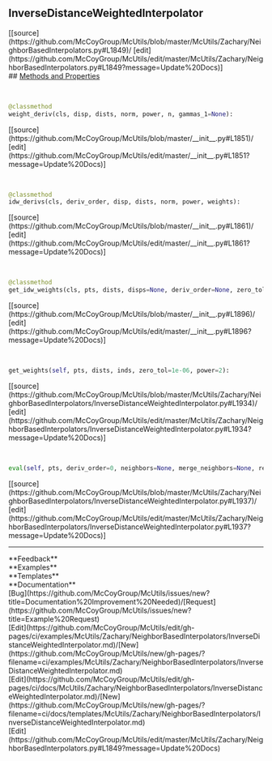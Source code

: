 ## <a id="McUtils.McUtils.Zachary.NeighborBasedInterpolators.InverseDistanceWeightedInterpolator">InverseDistanceWeightedInterpolator</a> 

<div class="docs-source-link" markdown="1">
[[source](https://github.com/McCoyGroup/McUtils/blob/master/McUtils/Zachary/NeighborBasedInterpolators.py#L1849)/
[edit](https://github.com/McCoyGroup/McUtils/edit/master/McUtils/Zachary/NeighborBasedInterpolators.py#L1849?message=Update%20Docs)]
</div>









<div class="collapsible-section">
 <div class="collapsible-section collapsible-section-header" markdown="1">
## <a class="collapse-link" data-toggle="collapse" href="#methods" markdown="1"> Methods and Properties</a> <a class="float-right" data-toggle="collapse" href="#methods"><i class="fa fa-chevron-down"></i></a>
 </div>
 <div class="collapsible-section collapsible-section-body collapse show" id="methods" markdown="1">
 
<a id="McUtils.McUtils.Zachary.NeighborBasedInterpolators.InverseDistanceWeightedInterpolator.weight_deriv" class="docs-object-method">&nbsp;</a> 
```python
@classmethod
weight_deriv(cls, disp, dists, norm, power, n, gammas_1=None): 
```
<div class="docs-source-link" markdown="1">
[[source](https://github.com/McCoyGroup/McUtils/blob/master/__init__.py#L1851)/
[edit](https://github.com/McCoyGroup/McUtils/edit/master/__init__.py#L1851?message=Update%20Docs)]
</div>


<a id="McUtils.McUtils.Zachary.NeighborBasedInterpolators.InverseDistanceWeightedInterpolator.idw_derivs" class="docs-object-method">&nbsp;</a> 
```python
@classmethod
idw_derivs(cls, deriv_order, disp, dists, norm, power, weights): 
```
<div class="docs-source-link" markdown="1">
[[source](https://github.com/McCoyGroup/McUtils/blob/master/__init__.py#L1861)/
[edit](https://github.com/McCoyGroup/McUtils/edit/master/__init__.py#L1861?message=Update%20Docs)]
</div>


<a id="McUtils.McUtils.Zachary.NeighborBasedInterpolators.InverseDistanceWeightedInterpolator.get_idw_weights" class="docs-object-method">&nbsp;</a> 
```python
@classmethod
get_idw_weights(cls, pts, dists, disps=None, deriv_order=None, zero_tol=1e-06, power=2): 
```
<div class="docs-source-link" markdown="1">
[[source](https://github.com/McCoyGroup/McUtils/blob/master/__init__.py#L1896)/
[edit](https://github.com/McCoyGroup/McUtils/edit/master/__init__.py#L1896?message=Update%20Docs)]
</div>


<a id="McUtils.McUtils.Zachary.NeighborBasedInterpolators.InverseDistanceWeightedInterpolator.get_weights" class="docs-object-method">&nbsp;</a> 
```python
get_weights(self, pts, dists, inds, zero_tol=1e-06, power=2): 
```
<div class="docs-source-link" markdown="1">
[[source](https://github.com/McCoyGroup/McUtils/blob/master/McUtils/Zachary/NeighborBasedInterpolators/InverseDistanceWeightedInterpolator.py#L1934)/
[edit](https://github.com/McCoyGroup/McUtils/edit/master/McUtils/Zachary/NeighborBasedInterpolators/InverseDistanceWeightedInterpolator.py#L1934?message=Update%20Docs)]
</div>


<a id="McUtils.McUtils.Zachary.NeighborBasedInterpolators.InverseDistanceWeightedInterpolator.eval" class="docs-object-method">&nbsp;</a> 
```python
eval(self, pts, deriv_order=0, neighbors=None, merge_neighbors=None, reshape_derivatives=True, return_interpolation_data=False, check_in_sample=True, zero_tol=1e-08, return_error=False, use_cache=True, retries=None, max_distance=None, min_distance=None, neighborhood_clustering_radius=None, use_natural_neighbors=False, chunk_size=None, power=2, mode='fast'): 
```
<div class="docs-source-link" markdown="1">
[[source](https://github.com/McCoyGroup/McUtils/blob/master/McUtils/Zachary/NeighborBasedInterpolators/InverseDistanceWeightedInterpolator.py#L1937)/
[edit](https://github.com/McCoyGroup/McUtils/edit/master/McUtils/Zachary/NeighborBasedInterpolators/InverseDistanceWeightedInterpolator.py#L1937?message=Update%20Docs)]
</div>
 </div>
</div>












---


<div markdown="1" class="text-secondary">
<div class="container">
  <div class="row">
   <div class="col" markdown="1">
**Feedback**   
</div>
   <div class="col" markdown="1">
**Examples**   
</div>
   <div class="col" markdown="1">
**Templates**   
</div>
   <div class="col" markdown="1">
**Documentation**   
</div>
   <div class="col" markdown="1">
   
</div>
   <div class="col" markdown="1">
   
</div>
   <div class="col" markdown="1">
   
</div>
</div>
  <div class="row">
   <div class="col" markdown="1">
[Bug](https://github.com/McCoyGroup/McUtils/issues/new?title=Documentation%20Improvement%20Needed)/[Request](https://github.com/McCoyGroup/McUtils/issues/new?title=Example%20Request)   
</div>
   <div class="col" markdown="1">
[Edit](https://github.com/McCoyGroup/McUtils/edit/gh-pages/ci/examples/McUtils/Zachary/NeighborBasedInterpolators/InverseDistanceWeightedInterpolator.md)/[New](https://github.com/McCoyGroup/McUtils/new/gh-pages/?filename=ci/examples/McUtils/Zachary/NeighborBasedInterpolators/InverseDistanceWeightedInterpolator.md)   
</div>
   <div class="col" markdown="1">
[Edit](https://github.com/McCoyGroup/McUtils/edit/gh-pages/ci/docs/McUtils/Zachary/NeighborBasedInterpolators/InverseDistanceWeightedInterpolator.md)/[New](https://github.com/McCoyGroup/McUtils/new/gh-pages/?filename=ci/docs/templates/McUtils/Zachary/NeighborBasedInterpolators/InverseDistanceWeightedInterpolator.md)   
</div>
   <div class="col" markdown="1">
[Edit](https://github.com/McCoyGroup/McUtils/edit/master/McUtils/Zachary/NeighborBasedInterpolators.py#L1849?message=Update%20Docs)   
</div>
   <div class="col" markdown="1">
   
</div>
   <div class="col" markdown="1">
   
</div>
   <div class="col" markdown="1">
   
</div>
</div>
</div>
</div>